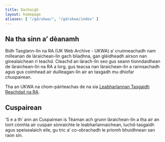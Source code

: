 ```yaml
---
title: Dachaigh
layout: homepage
aliases: [ "/gd/ukwa/", "/gd/ukwa/index" ]
---
```


## Na tha sinn a’ dèanamh

Bidh Tasglann-lìn na RA (UK Web Archive - UKWA) a’ cruinneachadh nam milleanan de làraichean-lìn gach bliadhna, gan glèidheadh airson nan ginealaichean ri teachd. Cleachd an làrach-lìn seo gus seann tionndaidhean de làraichean-lìn na RA a lorg, gus teacsa nan làraichean-lìn a rannsachadh agus gus coimhead air duilleagan-lìn air an tasgadh mu dhiofar chuspairean.

Tha an UKWA na chom-pàirteachas de na sia <a href="#" class="homepage-tooltip" data-toggle="tooltip" data-trigger="hover click" title="" data-original-title="A rèir an lagha, feumaidh gach foillseachadh clò-bhuailte agus didseatach san RA, a’ gabhail a-steach làraichean-lìn, a bhith air an tasgadh le Leabharlann Bhreatainn agus, ma thèid iarraidh, leis na còig Leabharlannan Tasgaidh Laghail eile. Is iad sin - Leabharlann Nàiseanta na h-Alba, Leabharlann Nàiseanta na Cuimrigh, na Leabharlannan Bodleian, Leabharlannan Oilthigh Cambridge agus Coláiste na Tríonóide, Baile Átha Cliath.">Leabharlannan Tasgaidh Reachdail na RA</a>.

## Cuspairean

’S e a th’ ann an Cuspairean is Tèaman ach grunn làraichean-lìn a tha air an toirt còmhla air cuspair sònraichte le leabharlannaichean, luchd-tasgaidh agus speisealaich eile, gu tric a’ co-obrachadh le prìomh bhuidhnean san raon sin.